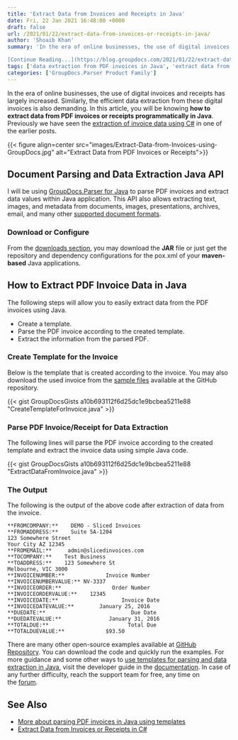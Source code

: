 ```yaml
---
title: 'Extract Data from Invoices and Receipts in Java'
date: Fri, 22 Jan 2021 16:48:00 +0000
draft: false
url: /2021/01/22/extract-data-from-invoices-or-receipts-in-java/
author: 'Shoaib Khan'
summary: 'In the era of online businesses, the use of digital invoices and receipts has largely increased. Similarly, the efficient data extraction from these digital invoices is also demanding. In this article, you will be knowing **how to extract data from PDF invoices or receipts programmatically in Java**.

[Continue Reading...](https://blog.groupdocs.com/2021/01/22/extract-data-from-invoices-or-receipts-in-java/)'
tags: ['data extraction from PDF invoices in Java', 'extract data from invoices in Java', 'extract data from PDF in Java', 'extract invoice data in Java', ]
categories: ['GroupDocs.Parser Product Family']
---
```


In the era of online businesses, the use of digital invoices and receipts has largely increased. Similarly, the efficient data extraction from these digital invoices is also demanding. In this article, you will be knowing **how to extract data from PDF invoices or receipts programmatically in Java**. Previously we have seen the [extraction of invoice data using C#](https://blog.groupdocs.com/2019/10/24/extract-data-from-invoices-or-receipts-in-csharp/) in one of the earlier posts.



{{< figure align=center src="images/Extract-Data-from-Invoices-using-GroupDocs.jpg" alt="Extract Data from PDF Invoices or Receipts">}}


## Document Parsing and Data Extraction Java API

I will be using [GroupDocs.Parser for Java](https://products.groupdocs.com/parser/java) to parse PDF invoices and extract data values within Java application. This API also allows extracting text, images, and metadata from documents, images, presentations, archives, email, and many other [supported document formats](https://docs.groupdocs.com/parser/java/supported-document-formats/).

### Download or Configure

From the [downloads section](https://downloads.groupdocs.com/parser/java), you may download the **JAR** file or just get the repository and dependency configurations for the pox.xml of your **maven-based** Java applications.

## How to Extract PDF Invoice Data in Java

The following steps will allow you to easily extract data from the PDF invoices using Java.

*   Create a template.
*   Parse the PDF invoice according to the created template.
*   Extract the information from the parsed PDF.

### Create Template for the Invoice

Below is the template that is created according to the invoice. You may also download the used invoice from the [sample files](https://github.com/groupdocs-parser/GroupDocs.Parser-for-Java/tree/master/Examples/Resources/SampleFiles) available at the GitHub repository.

{{< gist GroupDocsGists a10b693112f6d25dc1e9bcbea5211e88 "CreateTemplateForInvoice.java" >}}

### Parse PDF Invoice/Receipt for Data Extraction

The following lines will parse the PDF invoice according to the created template and extract the invoice data using simple Java code.

{{< gist GroupDocsGists a10b693112f6d25dc1e9bcbea5211e88 "ExtractDataFromInvoice.java" >}}

### The Output

The following is the output of the above code after extraction of data from the invoice.

```
**FROMCOMPANY:**    DEMO - Sliced Invoices
**FROMADDRESS:**    Suite 5A-1204
123 Somewhere Street
Your City AZ 12345
**FROMEMAIL:**     admin@slicedinvoices.com
**TOCOMPANY:**    Test Business
**TOADDRESS:**    123 Somewhere St
Melbourne, VIC 3000
**INVOICENUMBER:**             Invoice Number
**INVOICENUMBERVALUE:** NV-3337
**INVOICEORDER:**                Order Number
**INVOICEORDERVALUE:**    12345
**INVOICEDATE:**                    Invoice Date
**INVOICEDATEVALUE:**        January 25, 2016
**DUEDATE:**                           Due Date
**DUEDATEVALUE:**               January 31, 2016
**TOTALDUE:**                         Total Due
**TOTALDUEVALUE:**             $93.50
```

There are many other open-source examples available at [GitHub Repository](https://github.com/groupdocs-parser/GroupDocs.Parser-for-Java). You can download the code and quickly run the examples. For more guidance and some other ways to [use templates for parsing and data extraction in Java](https://docs.groupdocs.com/parser/java/working-with-templates/), visit the developer guide in the [documentation](https://docs.groupdocs.com/parser/java/introducing-groupdocs-parser-for-java/). In case of any further difficulty, reach the support team for free, any time on the [forum](https://forum.groupdocs.com/c/parser).

## See Also

*   [More about parsing PDF invoices in Java using templates](https://docs.groupdocs.com/parser/java/working-with-templates/)
*   [Extract Data from Invoices or Receipts in C#](https://blog.groupdocs.com/2019/10/24/extract-data-from-invoices-or-receipts-in-csharp/)




